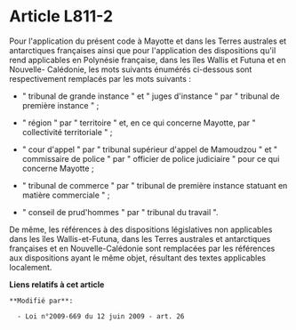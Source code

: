 # Article L811-2

Pour l'application du présent code à Mayotte et dans les Terres australes et antarctiques françaises ainsi que pour
l'application des dispositions qu'il rend applicables en Polynésie française, dans les îles Wallis et Futuna et en Nouvelle-
Calédonie, les mots suivants énumérés ci-dessous sont respectivement remplacés par les mots suivants : 

- " tribunal de grande instance " et " juges d'instance " par " tribunal de première instance " ;

- " région " par " territoire " et, en ce qui concerne Mayotte, par " collectivité territoriale " ;

- " cour d'appel " par " tribunal supérieur d'appel de Mamoudzou " et " commissaire de police " par " officier de police
judiciaire " pour ce qui concerne Mayotte ;

- " tribunal de commerce " par " tribunal de première instance statuant en matière commerciale " ;

- " conseil de prud'hommes " par " tribunal du travail ".

De même, les références à des dispositions législatives non applicables dans les îles Wallis-et-Futuna, dans les Terres
australes et antarctiques françaises et en Nouvelle-Calédonie sont remplacées par les références aux dispositions ayant le
même objet, résultant des textes applicables localement.

**Liens relatifs à cet article**

	**Modifié par**:

	  - Loi n°2009-669 du 12 juin 2009 - art. 26

